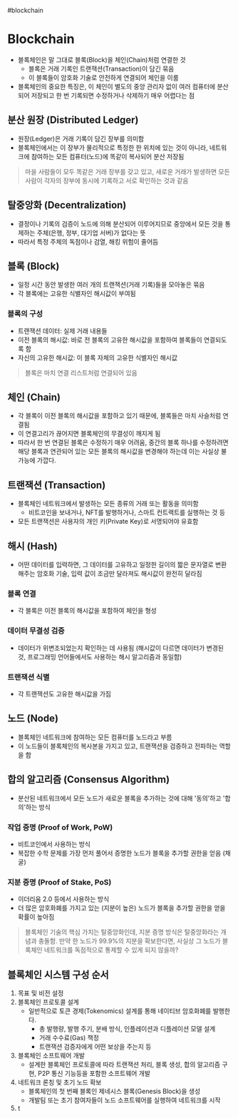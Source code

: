 #blockchain

# Blockchain
- 블록체인은 말 그대로 블록(Block)을 체인(Chain)처럼 연결한 것
	- 블록은 거래 기록인 트랜잭션(Transaction)이 담긴 묶음
	- 이 블록들이 암호화 기술로 안전하게 연결되어 체인을 이룸
- 블록체인의 중요한 특징은, 이 체인이 별도의 중앙 관리자 없이 여러 컴퓨터에 분산되어 저장되고 한 번 기록되면 수정하거나 삭제하기 매우 어렵다는 점


## 분산 원장 (Distributed Ledger)
- 원장(Ledger)은 거래 기록이 담긴 장부를 의미함
- 블록체인에서는 이 장부가 물리적으로 특정한 한 위치에 있는 것이 아니라, 네트워크에 참여하는 모든 컴퓨터(노드)에 똑같이 복사되어 분산 저장됨

> 마을 사람들이 모두 똑같은 거래 장부를 갖고 있고, 새로운 거래가 발생하면 모든 사람이 각자의 장부에 동시에 기록하고 서로 확인하는 것과 같음

## 탈중앙화 (Decentralization)
- 결정이나 기록의 검증이 노드에 의해 분산되어 이루어지므로 중앙에서 모든 것을 통제하는 주체(은행, 정부, 대기업 서버)가 없다는 뜻
- 따라서 특정 주체의 독점이나 검열, 해킹 위험이 줄어듬

## 블록 (Block)
- 일정 시간 동안 발생한 여러 개의 트랜잭션(거래 기록)들을 모아놓은 묶음
- 각 블록에는 고유한 식별자인 해시값이 부여됨

### 블록의 구성
- 트랜잭션 데이터: 실제 거래 내용들
- 이전 블록의 해시값: 바로 전 블록의 고유한 해시값을 포함하여 블록들이 연결되도록 함
- 자신의 고유한 해시값: 이 블록 자체의 고유한 식별자인 해시값

> 블록은 마치 연결 리스트처럼 연결되어 있음


## 체인 (Chain)
- 각 블록이 이전 블록의 해시값을 포함하고 있기 때문에, 블록들은 마치 사슬처럼 연결됨
- 이 연결고리가 끊어지면 블록체인의 무결성이 깨지게 됨
- 따라서 한 번 연결된 블록은 수정하기 매우 어려움, 중간의 블록 하나를 수정하려면 해당 블록과 연관되어 있는 모든 블록의 해시값을 변경해야 하는데 이는 사실상 불가능에 가깝다.

## 트랜잭션 (Transaction)
- 블록체인 네트워크에서 발생하는 모든 종류의 거래 또는 활동을 의미함
	- 비트코인을 보내거나, NFT를 발행하거나, 스마트 컨트랙트를 실행하는 것 등
- 모든 트랜잭션은 사용자의 개인 키(Private Key)로 서명되어야 유효함

## 해시 (Hash)
- 어떤 데이터를 입력하면, 그 데이터를 고유하고 일정한 길이의 짧은 문자열로 변환해주는 암호화 기술, 입력 값이 조금만 달라져도 해시값이 완전히 달라짐

### 블록 연결
- 각 블록은 이전 블록의 해시값을 포함하여 체인을 형성

### 데이터 무결성 검증
- 데이터가 위변조되었는지 확인하는 데 사용됨 (해시값이 다르면 데이터가 변경된 것, 프로그래밍 언어들에서도 사용하는 해시 알고리즘과 동일함)

### 트랜잭션 식별
- 각 트랜잭션도 고유한 해시값을 가짐

## 노드 (Node)
- 블록체인 네트워크에 참여하는 모든 컴퓨터를 노드라고 부름
- 이 노드들이 블록체인의 복사본을 가지고 있고, 트랜잭션을 검증하고 전파하는 역할을 함

## 합의 알고리즘 (Consensus Algorithm)
- 분산된 네트워크에서 모든 노드가 새로운 블록을 추가하는 것에 대해 '동의'하고 '합의'하는 방식

### 작업 증명 (Proof of Work, PoW)
- 비트코인에서 사용하는 방식
- 복잡한 수학 문제를 가장 먼저 풀어서 증명한 노드가 블록을 추가할 권한을 얻음 (채굴)

### 지분 증명 (Proof of Stake, PoS)
- 이더리움 2.0 등에서 사용하는 방식
- 더 많은 암호화폐를 가지고 있는 (지분이 높은) 노드가 블록을 추가할 권한을 얻을 확률이 높아짐

> 블록체인 기술의 핵심 가치는 탈중앙화인데, 지분 증명 방식은 탈중앙화라는 개념과 충돌함.
> 만약 한 노드가 99.9%의 지분을 확보한다면, 사실상 그 노드가 블록체인 네트워크를 독점적으로 통제할 수 있게 되지 않을까?

## 블록체인 시스템 구성 순서
1. 목표 및 비전 설정
2. 블록체인 프로토콜 설계
	 - 일반적으로 토큰 경제(Tokenomics) 설계를 통해 네이티브 암호화폐를 발행한다.
		- 총 발행량, 발행 주기, 분배 방식, 인플레이션과 디플레이션 모델 설계
		- 거래 수수료(Gas) 책정
		- 트랜잭션 검증자에게 어떤 보상을 주는지 등
3. 블록체인 소프트웨어 개발
	- 설계한 블록체인 프로토콜에 따라 트랜잭션 처리, 블록 생성, 합의 알고리즘 구현, P2P 통신 기능등을 포함한 소프트웨어 개발
4. 네트워크 론칭 및 초기 노드 확보
	- 블록체인의 첫 번째 블록인 제네시스 블록(Genesis Block)을 생성
	- 개발팀 또는 초기 참여자들이 노드 소프트웨어를 실행하여 네트워크를 시작
5. t